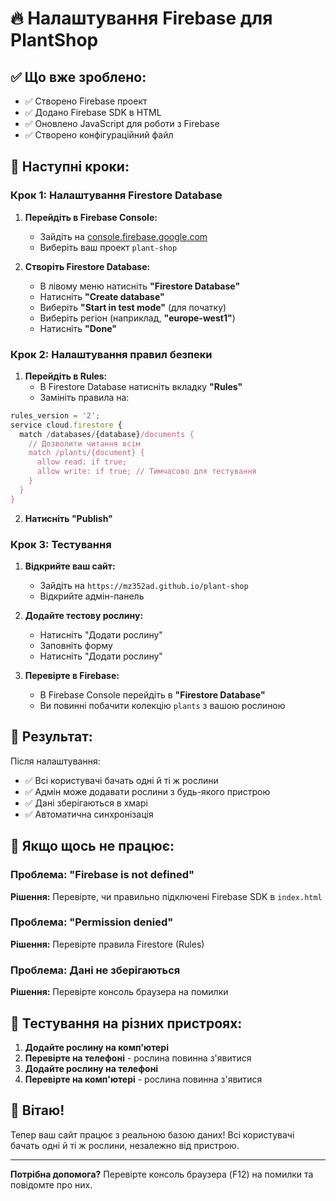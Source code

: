 # 🔥 Налаштування Firebase для PlantShop

## ✅ Що вже зроблено:
- ✅ Створено Firebase проект
- ✅ Додано Firebase SDK в HTML
- ✅ Оновлено JavaScript для роботи з Firebase
- ✅ Створено конфігураційний файл

## 🚀 Наступні кроки:

### **Крок 1: Налаштування Firestore Database**

1. **Перейдіть в Firebase Console:**
   - Зайдіть на [console.firebase.google.com](https://console.firebase.google.com)
   - Виберіть ваш проект `plant-shop`

2. **Створіть Firestore Database:**
   - В лівому меню натисніть **"Firestore Database"**
   - Натисніть **"Create database"**
   - Виберіть **"Start in test mode"** (для початку)
   - Виберіть регіон (наприклад, **"europe-west1"**)
   - Натисніть **"Done"**

### **Крок 2: Налаштування правил безпеки**

1. **Перейдіть в Rules:**
   - В Firestore Database натисніть вкладку **"Rules"**
   - Замініть правила на:

```javascript
rules_version = '2';
service cloud.firestore {
  match /databases/{database}/documents {
    // Дозволити читання всім
    match /plants/{document} {
      allow read: if true;
      allow write: if true; // Тимчасово для тестування
    }
  }
}
```

2. **Натисніть "Publish"**

### **Крок 3: Тестування**

1. **Відкрийте ваш сайт:**
   - Зайдіть на `https://mz352ad.github.io/plant-shop`
   - Відкрийте адмін-панель

2. **Додайте тестову рослину:**
   - Натисніть "Додати рослину"
   - Заповніть форму
   - Натисніть "Додати рослину"

3. **Перевірте в Firebase:**
   - В Firebase Console перейдіть в **"Firestore Database"**
   - Ви повинні побачити колекцію `plants` з вашою рослиною

## 🎯 Результат:

Після налаштування:
- ✅ Всі користувачі бачать одні й ті ж рослини
- ✅ Адмін може додавати рослини з будь-якого пристрою
- ✅ Дані зберігаються в хмарі
- ✅ Автоматична синхронізація

## 🔧 Якщо щось не працює:

### **Проблема: "Firebase is not defined"**
**Рішення:** Перевірте, чи правильно підключені Firebase SDK в `index.html`

### **Проблема: "Permission denied"**
**Рішення:** Перевірте правила Firestore (Rules)

### **Проблема: Дані не зберігаються**
**Рішення:** Перевірте консоль браузера на помилки

## 📱 Тестування на різних пристроях:

1. **Додайте рослину на комп'ютері**
2. **Перевірте на телефоні** - рослина повинна з'явитися
3. **Додайте рослину на телефоні**
4. **Перевірте на комп'ютері** - рослина повинна з'явитися

## 🎉 Вітаю!

Тепер ваш сайт працює з реальною базою даних! Всі користувачі бачать одні й ті ж рослини, незалежно від пристрою.

---

**Потрібна допомога?** Перевірте консоль браузера (F12) на помилки та повідомте про них. 